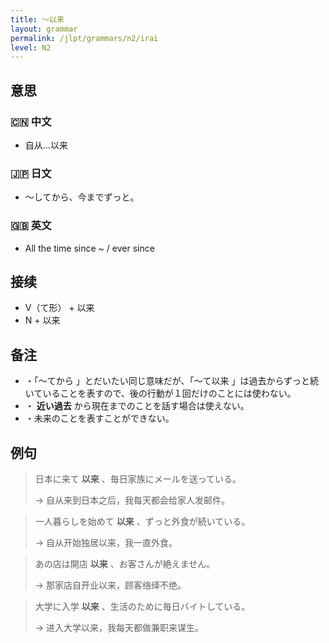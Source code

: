 ```yaml
---
title: 〜以来
layout: grammar
permalink: /jlpt/grammars/n2/irai
level: N2
---
```


## 意思

### 🇨🇳 中文

- 自从...以来

### 🇯🇵 日文

- 〜してから、今までずっと。

### 🇬🇧 英文

- All the time since ~ / ever since

## 接续

- V（て形） + 以来
- N + 以来

## 备注

- ・「〜てから 」とだいたい同じ意味だが、「〜て以来 」は過去からずっと続いていることを表すので、後の行動が１回だけのことには使わない。
- ・ **近い過去** から現在までのことを話す場合は使えない。
- ・未来のことを表すことができない。

## 例句

> 日本に来て **以来** 、毎日家族にメールを送っている。
>
> → 自从来到日本之后，我每天都会给家人发邮件。

> 一人暮らしを始めて **以来** 、ずっと外食が続いている。
>
> → 自从开始独居以来，我一直外食。

> あの店は開店 **以来** 、お客さんが絶えません。
>
> → 那家店自开业以来，顾客络绎不绝。

> 大学に入学 **以来** 、生活のために毎日バイトしている。
>
> → 进入大学以来，我每天都做兼职来谋生。

